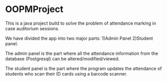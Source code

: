 # OOPMProject
This is a java project build to solve the problem of attendance marking in case auditorium sessions. 

We have divided the app into two major parts: 1)Admin Panel 2)Student panel.

The admin panel is the part where all the attendance information from the database (Postgresql) can be altered/modified/viewed.

The student panel is the part where the program updates the attendance of students who scan their ID cards using a barcode scanner.
